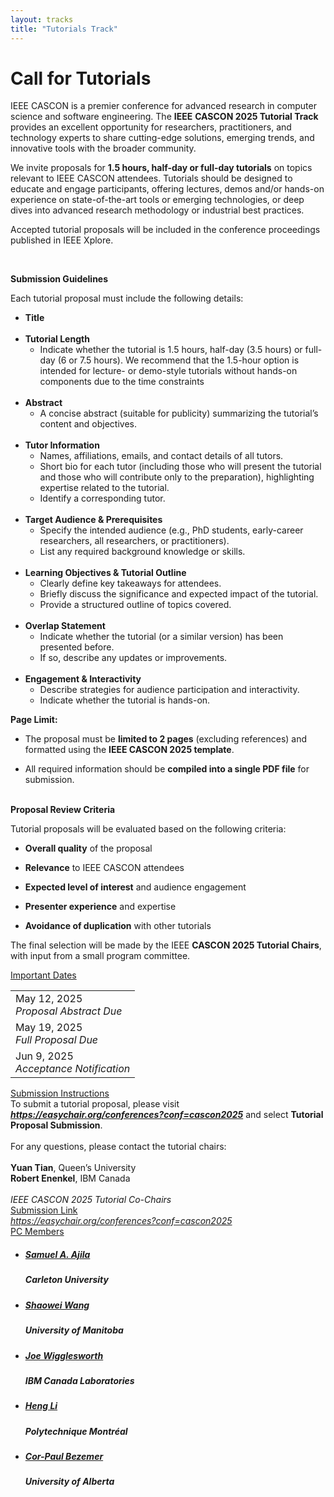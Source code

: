 ```yaml
---
layout: tracks
title: "Tutorials Track"
---
```


<div id="content" class="container"><div class="row">

<!-- TITLE -->
<div class="col-sm-7">
  <div class="row">
    <div class="col-sm-12">
      <div class="page-header"><h1>Call for Tutorials</h1></div>
    </div>
  </div>

<!-- BODY-->
<p><span style="font-weight: 400;">IEEE CASCON is a premier conference for advanced research in computer science and software engineering. The </span><strong>IEEE</strong> <strong>CASCON 2025 Tutorial Track</strong><span style="font-weight: 400;"> provides an excellent opportunity for researchers, practitioners, and technology experts to share cutting-edge solutions, emerging trends, and innovative tools with the broader community.&nbsp;</span></p>
<p><span style="font-weight: 400;">We invite proposals for </span><strong>1.5 hours, half-day or full-day tutorials</strong><span style="font-weight: 400;"> on topics relevant to IEEE CASCON attendees. Tutorials should be designed to educate and engage participants, offering lectures, demos and/or hands-on experience on state-of-the-art tools or emerging technologies, or deep dives into advanced research methodology or industrial best practices.&nbsp;</span></p>
<p><span style="font-weight: 400;">Accepted tutorial proposals will be included in the conference proceedings published in IEEE Xplore.&nbsp;</span></p>
<p><span style="font-weight: 400;">&nbsp;</span></p>
<p><strong>Submission Guidelines</strong><span style="font-weight: 400;">&nbsp;</span></p>
<p><span style="font-weight: 400;">Each tutorial proposal must include the following details:&nbsp;</span></p>


<ul>
<li><strong>Title</strong> <span style="font-weight: 400;"><br /></span><span style="font-weight: 400;">&nbsp;</span></li>
<li><strong>Tutorial Length</strong> <span style="font-weight: 400;">&nbsp;</span>
<ul>
<li><span style="font-weight: 400;">Indicate whether the tutorial is 1.5 hours, half-day (3.5 hours) or full-day (6 or 7.5 hours). We recommend that the 1.5-hour option is intended for lecture- or demo-style tutorials without hands-on components due to the time constraints</span><span style="font-weight: 400;"><br /></span><span style="font-weight: 400;">&nbsp;</span></li>
</ul>
</li>
<li><strong>Abstract</strong><span style="font-weight: 400;">&nbsp;</span>
<ul>
<li><span style="font-weight: 400;">A concise abstract (suitable for publicity) summarizing the tutorial&rsquo;s content and objectives. </span><span style="font-weight: 400;"><br /></span><span style="font-weight: 400;">&nbsp;</span></li>
</ul>
</li>
<li><strong>Tutor Information</strong><span style="font-weight: 400;">&nbsp;</span>
<ul>
<li><span style="font-weight: 400;">Names, affiliations, emails, and contact details of all tutors.&nbsp;</span></li>
<li><span style="font-weight: 400;">Short bio for each tutor (including those who will present the tutorial and those who will contribute only to the preparation), highlighting expertise related to the tutorial.&nbsp;</span></li>
<li><span style="font-weight: 400;">Identify a corresponding tutor. </span><span style="font-weight: 400;"><br /></span><span style="font-weight: 400;">&nbsp;</span></li>
</ul>
</li>
<li><strong>Target Audience &amp; Prerequisites</strong><span style="font-weight: 400;">&nbsp;</span>
<ul>
<li><span style="font-weight: 400;">Specify the intended audience (e.g., PhD students, early-career researchers, all researchers, or practitioners).&nbsp;</span></li>
<li><span style="font-weight: 400;">List any required background knowledge or skills. </span><span style="font-weight: 400;"><br /></span><span style="font-weight: 400;">&nbsp;</span></li>
</ul>
</li>
<li><strong>Learning Objectives &amp; Tutorial Outline</strong><span style="font-weight: 400;">&nbsp;</span>
<ul>
<li><span style="font-weight: 400;">Clearly define key takeaways for attendees.&nbsp;</span></li>
<li><span style="font-weight: 400;">Briefly discuss the significance and expected impact of the tutorial.&nbsp;</span></li>
<li><span style="font-weight: 400;">Provide a structured outline of topics covered. </span><span style="font-weight: 400;"><br /></span><span style="font-weight: 400;">&nbsp;</span></li>
</ul>
</li>
<li><strong>Overlap Statement</strong><span style="font-weight: 400;">&nbsp;</span>
<ul>
<li><span style="font-weight: 400;">Indicate whether the tutorial (or a similar version) has been presented before.&nbsp;</span></li>
<li><span style="font-weight: 400;">If so, describe any updates or improvements. </span><span style="font-weight: 400;"><br /></span><span style="font-weight: 400;">&nbsp;</span></li>
</ul>
</li>
<li><strong>Engagement &amp; Interactivity</strong><span style="font-weight: 400;">&nbsp;</span>
<ul>
<li><span style="font-weight: 400;">Describe strategies for audience participation and interactivity.&nbsp;</span></li>
<li><span style="font-weight: 400;">Indicate whether the tutorial is hands-on. </span><span style="font-weight: 400;"><br /></span></li>
</ul>
</li>
</ul>

<p><strong>Page Limit:</strong><span style="font-weight: 400;">&nbsp;</span></p>
<ul>
<li style="font-weight: 400;"><span style="font-weight: 400;">The proposal must be </span><strong>limited to 2 pages</strong><span style="font-weight: 400;"> (excluding references) and formatted using the </span><strong>IEEE CASCON 2025 template</strong><span style="font-weight: 400;">.&nbsp;</span></li>
</ul>
<ul>
<li style="font-weight: 400;"><span style="font-weight: 400;">All required information should be </span><strong>compiled into a single PDF file</strong><span style="font-weight: 400;"> for submission. </span><span style="font-weight: 400;"><br /></span><span style="font-weight: 400;">&nbsp;</span></li>
</ul>
<p><strong>Proposal Review Criteria</strong><span style="font-weight: 400;">&nbsp;</span></p>
<p><span style="font-weight: 400;">Tutorial proposals will be evaluated based on the following criteria:&nbsp;</span></p>
<ul>
<li style="font-weight: 400;"><strong>Overall quality</strong><span style="font-weight: 400;"> of the proposal&nbsp;</span></li>
</ul>
<ul>
<li style="font-weight: 400;"><strong>Relevance</strong><span style="font-weight: 400;"> to IEEE CASCON attendees&nbsp;</span></li>
</ul>
<ul>
<li style="font-weight: 400;"><strong>Expected level of interest</strong><span style="font-weight: 400;"> and audience engagement&nbsp;</span></li>
</ul>
<ul>
<li style="font-weight: 400;"><strong>Presenter experience</strong><span style="font-weight: 400;"> and expertise&nbsp;</span></li>
</ul>
<ul>
<li style="font-weight: 400;"><strong>Avoidance of duplication</strong><span style="font-weight: 400;"> with other tutorials&nbsp;</span></li>
</ul>
<p><span style="font-weight: 400;">The final selection will be made by the IEEE </span><strong>CASCON 2025 Tutorial Chairs</strong><span style="font-weight: 400;">, with input from a small program committee.&nbsp;</span></p>


</div>

<!-- SIDEBAR -->
<div class="col-sm-4 col-sm-offset-1 sidebar">
    <div class="panel panel-primary">
      <div class="panel-heading clearfix">
          <div class="panel-title">
              <span class="glyphicon glyphicon-bullhorn"></span> 
              <a href="#" class="navigate">Important Dates</a>
          </div>
      </div>
      <table class="table table-hover" id="important-dates">
        <tr href="{{ site.baseurl }}/tracks/tutorials" class="clickable-row">
            <td>May 12, 2025 <span title="" data-original-title="Timezone: AoE (UTC-12h)">
                <small><span class="glyphicon glyphicon-time"></span></small></span><br>
                <em class="text-primary">Proposal Abstract Due</em>
            </td>
        </tr>
        <tr href="{{ site.baseurl }}/tracks/tutorials" class="clickable-row">
            <td>May 19, 2025 <span title="" data-original-title="Timezone: AoE (UTC-12h)">
                <small><span class="glyphicon glyphicon-time"></span></small></span><br>
                <em class="text-primary">Full Proposal Due</em>
            </td>
        </tr>
                <tr href="{{ site.baseurl }}/tracks/tutorials" class="clickable-row">
            <td>Jun 9, 2025 <span title="" data-original-title="Timezone: AoE (UTC-12h)">
                <small><span class="glyphicon glyphicon-time"></span></small></span><br>
                <em class="text-primary">Acceptance Notification</em>
            </td>
        </tr>
      </table>
    </div> 
</div>


<!-- SUBMISSION INSTRUCTIONS SIDEBAR -->
<div class="col-sm-4 col-sm-offset-1 sidebar">
    <div class="panel panel-primary">
      <div class="panel-heading clearfix">
          <div class="panel-title">
              <span class="glyphicon glyphicon-info-sign"></span> 
              <a href="#" class="navigate">Submission Instructions</a>
          </div>
      </div>
      <div class="panel-body">
          To submit a tutorial proposal, please visit <strong><a href="https://easychair.org/conferences?conf=cascon2025"><em>https://easychair.org/conferences?conf=cascon2025</em></a></strong> and select <strong>Tutorial Proposal Submission</strong>.<br><br>
          For any questions, please contact the tutorial chairs:<br><br>
          <strong>Yuan Tian</strong>, Queen’s University<br>
          <strong>Robert Enenkel</strong>, IBM Canada<br><br>
          <em>IEEE CASCON 2025 Tutorial Co-Chairs</em>
      </div>
    </div> 
</div>

<!-- SUBMISSION LINK SIDEBAR -->
<div class="col-sm-4 col-sm-offset-1 sidebar">
    <div class="panel panel-primary">
      <div class="panel-heading clearfix">
          <div class="panel-title">
              <span class="glyphicon glyphicon-upload"></span> 
              <a href="#" class="navigate">Submission Link</a>
          </div>
      </div>
      <div class="panel-body text-center">
          <a href="https://easychair.org/conferences?conf=cascon2025"><em>https://easychair.org/conferences?conf=cascon2025</em></a>
      </div>
    </div> 
</div>

<div class="col-sm-4 col-sm-offset-1 sidebar">
  <div class="panel panel-primary">
    <div class="panel-heading clearfix">
      <div class="panel-title">
        <a href="#" class="navigate">
          PC Members
        </a>
      </div>
    </div>
    <ul class="list-group">
      <li class="list-group-item">
        <div class="media">
          <div class="media-body">
            <a href="#" class="navigate">
              <h5 class="media-heading">Samuel A. Ajila</h5>
            </a>
            <h5 class="media-heading text-black">Carleton University</h5>
<!--             <h5 class="media-heading text-black">samuelajila@cunet.carleton.ca</h5> -->
          </div>
        </div>
      </li>
      <li class="list-group-item">
        <div class="media">
          <div class="media-body">
            <a href="#" class="navigate">
              <h5 class="media-heading">Shaowei Wang</h5>
            </a>
            <h5 class="media-heading text-black">University of Manitoba</h5>
<!--             <h5 class="media-heading text-black">shaowei.wang@umanitoba.ca</h5> -->
          </div>
        </div>
      </li>
      <li class="list-group-item">
        <div class="media">
          <div class="media-body">
            <a href="#" class="navigate">
              <h5 class="media-heading">Joe Wigglesworth</h5>
            </a>
            <h5 class="media-heading text-black">IBM Canada Laboratories</h5>
<!--             <h5 class="media-heading text-black">wiggles@ca.ibm.com</h5> -->
          </div>
        </div>
      </li>
      <li class="list-group-item">
        <div class="media">
          <div class="media-body">
            <a href="#" class="navigate">
              <h5 class="media-heading">Heng Li</h5>
            </a>
            <h5 class="media-heading text-black">Polytechnique Montréal</h5>
<!--             <h5 class="media-heading text-black">heng.li@polymtl.ca</h5> -->
          </div>
        </div>
      </li>
      <li class="list-group-item">
        <div class="media">
          <div class="media-body">
            <a href="#" class="navigate">
              <h5 class="media-heading">Cor-Paul Bezemer</h5>
            </a>
            <h5 class="media-heading text-black">University of Alberta</h5>
<!--             <h5 class="media-heading text-black">bezemer@ualberta.ca</h5> -->
          </div>
        </div>
      </li>
    </ul>
  </div>
</div>


</div>
